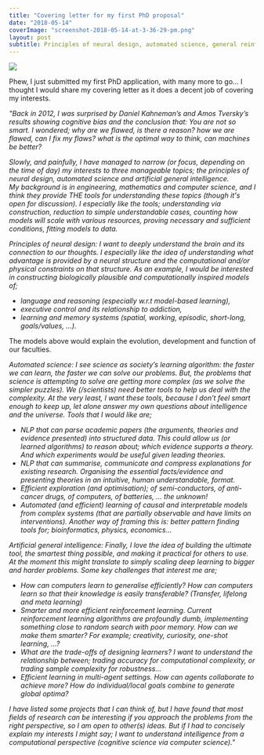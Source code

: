 ```yaml
---
title: "Covering letter for my first PhD proposal"
date: "2018-05-14"
coverImage: "screenshot-2018-05-14-at-3-36-29-pm.png"
layout: post
subtitle: Principles of neural design, automated science, general reinforcement learning
---
```


![]({{site.baseurl}}/assets/covering-letter-for-my-first-phd-proposal/{{page.coverImage}})

Phew, I just submitted my first PhD application, with many more to go... I thought I would share my covering letter as it does a decent job of covering my interests.  

_"Back in 2012, I was surprised by Daniel Kahneman’s and Amos Tversky’s results showing cognitive bias and the conclusion that: You are not so smart. I wondered; why are we flawed, is there a reason? how we are flawed, can I fix my flaws? what is the optimal way to think, can machines be better?_

_Slowly, and painfully, I have managed to narrow (or focus, depending on the time of day) my interests to three manageable topics; the principles of neural design, automated science and artificial general intelligence.  
My background is in engineering, mathematics and computer science, and I think they provide THE tools for understanding these topics (though it's open for discussion). I especially like the tools; understanding via construction, reduction to simple understandable cases, counting how models will scale with various resources, proving necessary and sufficient conditions, fitting models to data._

_Principles of neural design: I want to deeply understand the brain and its connection to our thoughts. I especially like the idea of understanding what advantage is provided by a neural structure and the computational and/or physical constraints on that structure. As an example, I would be interested in constructing biologically plausible and computationally inspired models of;_

- _language and reasoning (especially w.r.t model-based learning),_ 
- _executive control and its relationship to addiction,_
- _learning and memory systems (spatial, working, episodic, short-long, goals/values, …)._

The models above would explain the evolution, development and function of our faculties.

_Automated science: I see science as society’s learning algorithm: the faster we can learn, the faster we can solve our problems. But, the problems that science is attempting to solve are getting more complex (as we solve the simpler puzzles). We (/scientists) need better tools to help us deal with the complexity. At the very least, I want these tools, because I don’t feel smart enough to keep up, let alone answer my own questions about intelligence and the universe. Tools that I would like are;_

- _NLP that can parse academic papers (the arguments, theories and evidence presented) into structured data. This could allow us (or learned algorithms) to reason about; which evidence supports a theory. And which experiments would be useful given leading theories._
- _NLP that can summarise, communicate and compress explanations for existing research. Organising the essential facts/evidence and presenting theories in an intuitive, human understandable, format._
- _Efficient exploration (and optimisation); of semi-conductors, of anti-cancer drugs, of computers, of batteries, … the unknown!_
- _Automated (and efficient) learning of causal and interpretable models from complex systems (that are partially observable and have limits on interventions). Another way of framing this is: better pattern finding tools for; bioinformatics, physics, economics…_

_Artificial general intelligence: Finally, I love the idea of building the ultimate tool, the smartest thing possible, and making it practical for others to use. At the moment this might translate to simply scaling deep learning to bigger and harder problems. Some key challenges that interest me are;_

- _How can computers learn to generalise efficiently? How can computers learn so that their knowledge is easily transferable? (Transfer, lifelong and meta learning)_
- _Smarter and more efficient reinforcement learning. Current reinforcement learning algorithms are profoundly dumb, implementing something close to random search with poor memory. How can we make them smarter? For example; creativity, curiosity, one-shot learning, …?_
- _What are the trade-offs of designing learners? I want to understand the relationship between; trading accuracy for computational complexity, or trading sample complexity for robustness..._  
- _Efficient learning in multi-agent settings. How can agents collaborate to achieve more? How do individual/local goals combine to generate global optima?_

_I have listed some projects that I can think of, but I have found that most fields of research can be interesting if you approach the problems from the right perspective, so I am open to other(s) ideas. But if I had to concisely explain my interests I might say; I want to understand intelligence from a computational perspective (cognitive science via computer science)."_
